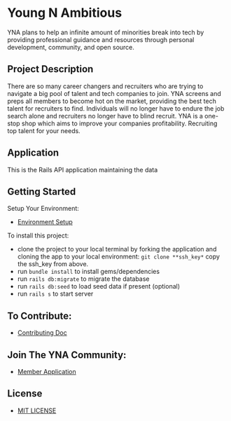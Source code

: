 # Young N Ambitious

YNA plans to help an infinite amount of minorities break into tech by providing professional guidance and resources through personal development, community, and open source.

## Project Description

There are so many career changers and recruiters who are trying to navigate a big pool of talent and tech companies to join. YNA screens and preps all members to become hot on the market, providing the best tech talent for recruiters to find. Individuals will no longer have to endure the job search alone and recruiters no longer have to blind recruit. YNA is a one-stop shop which aims to improve your companies profitability. Recruiting top talent for your needs.

## Application

This is the Rails API application maintaining the data

## Getting Started ##
Setup Your Environment:
* [Environment Setup](/EnvironmentSetup.md)

To install this project: 
* clone the project to your local terminal by forking the application and cloning the app to your local environment: `git clone **ssh_key*` copy the ssh_key from above.
* run `bundle install` to install gems/dependencies 
* run `rails db:migrate` to migrate the database
* run `rails db:seed` to load seed data if present (optional)
* run `rails s` to start server

## To Contribute: 
* [Contributing Doc](https://github.com/Young-N-Ambitious/yna_backend/blob/main/CONTRIBUTING.md)

## Join The YNA Community:
- [Member Application](https://docs.google.com/forms/d/e/1FAIpQLSfEHpF9H3U9yCzmUPEiac637mECOzXAqrr9AXuxuz48KUd1pQ/viewform)

## License ##
- [MIT LICENSE](https://opensource.org/licenses/MIT)
